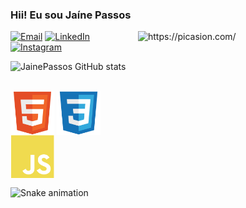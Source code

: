 ### Hii! Eu sou Jaíne Passos
<div style="display: inline_block">
 <img align="right" src="https://i.picasion.com/pic92/21080ea895c55b5f0990eab64c23d592.gif" width="300" height="400" border="0" alt="https://picasion.com/">
 </div>

 [![Email](https://img.shields.io/badge/Gmail-D14836?style=for-the-badge&logo=gmail&logoColor=white)](https://mail.google.com/mail/u/2/#inbox)
 [![LinkedIn](https://img.shields.io/badge/LinkedIn-0077B5?style=for-the-badge&logo=linkedin&logoColor=white)](https://www.linkedin.com/in/ja%C3%ADne-passos-62a7b0215/)
 [![Instagram](https://img.shields.io/badge/Instagram-E4405F?style=for-the-badge&logo=instagram&logoColor=white)](https://www.instagram.com/jaiiiiiiine/)
 
 ![JainePassos GitHub stats](https://github-readme-stats.vercel.app/api?username=JainePassos&show_icons=true&theme=cobalt)
 
 </div>
<div style="display: inline_block"><br>
  <img align="center" alt="HTML" height="70" width="70" src="https://raw.githubusercontent.com/devicons/devicon/master/icons/html5/html5-original.svg">
  <img align="center" alt="CSS" height="70" width="70" src="https://raw.githubusercontent.com/devicons/devicon/master/icons/css3/css3-original.svg">
   <img align="center" alt="Js" height="70" width="70" src="https://raw.githubusercontent.com/devicons/devicon/master/icons/javascript/javascript-plain.svg">
 </div>
  
  ![Snake animation](https://github.com/JainePassos/JainePassos/blob/output/github-contribution-grid-snake.svg)
 
